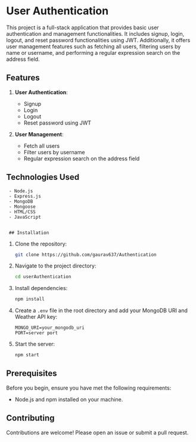# User Authentication 

This project is a full-stack application that provides basic user authentication and management functionalities. It includes signup, login, logout, and reset password functionalities using JWT. Additionally, it offers user management features such as fetching all users, filtering users by name or username, and performing a regular expression search on the address field.

## Features

1. **User Authentication**:
      - Signup
      - Login
      - Logout
      - Reset password using JWT
  
2. **User Management**:
      - Fetch all users
      - Filter users by username
      - Regular expression search on the address field

 ## Technologies Used

     - Node.js
     - Express.js
     - MongoDB
     - Mongoose
     - HTML/CSS
     - JavaScript
  

     ## Installation

1. Clone the repository:

   ```bash
   git clone https://github.com/gaurav637/Authentication

2. Navigate to the project directory:
    ```bash
    cd userAuthentication
    ```

3. Install dependencies:
    ```bash
    npm install
    ```

4. Create a `.env` file in the root directory and add your MongoDB URI and Weather API key:
    ```env
    MONGO_URI=your_mongodb_uri
    PORT=server port
    ```

5. Start the server:
    ```bash
    npm start
    ```

## Prerequisites

   Before you begin, ensure you have met the following requirements:
   
   - Node.js and npm installed on your machine.

 ## Contributing

   Contributions are welcome! Please open an issue or submit a pull request.    
